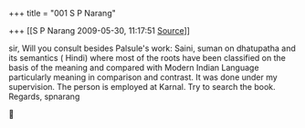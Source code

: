 +++
title = "001 S P Narang"

+++
[[S P Narang	2009-05-30, 11:17:51 [Source](https://groups.google.com/g/bvparishat/c/QrOzeysEv-4)]]



  
sir, Will you consult besides Palsule's work: Saini, suman on dhatupatha and its semantics ( Hindi) where most of the roots have been classified on the basis of the meaning and compared with Modern Indian Language particularly meaning in comparison and contrast. It was done under my supervision. The person is employed at Karnal. Try to search the book. Regards, spnarang  



